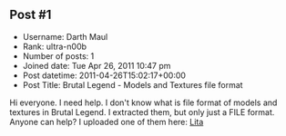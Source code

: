 ## Post #1
- Username: Darth Maul
- Rank: ultra-n00b
- Number of posts: 1
- Joined date: Tue Apr 26, 2011 10:47 pm
- Post datetime: 2011-04-26T15:02:17+00:00
- Post Title: Brutal Legend - Models and Textures file format

Hi everyone. I need help. I don't know what is file format of models and textures in Brutal Legend. I extracted them, but only just a FILE format. Anyone can help? I uploaded one of them here: [Lita](http://www.sendspace.com/file/bu31cy)
